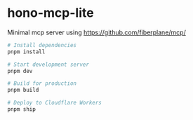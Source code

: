 # hono-mcp-lite
Minimal mcp server using https://github.com/fiberplane/mcp/

```bash
# Install dependencies
pnpm install

# Start development server
pnpm dev

# Build for production
pnpm build

# Deploy to Cloudflare Workers
pnpm ship
```
